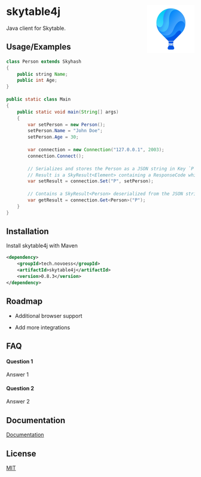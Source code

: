 # skytable4j <img align="right" src="assets/logo.jpg" height="128" width="128" alt="Skytable Logo"/>
Java client for Skytable.<br/>

## Usage/Examples

```java
class Person extends Skyhash
{
    public string Name;
    public int Age;
}

public static class Main
{
    public static void main(String[] args)
    {
        var setPerson = new Person();
        setPerson.Name = "John Doe";
        setPerson.Age = 30;

        var connection = new Connection("127.0.0.1", 2003);
        connection.Connect();

        // Serializes and stores the Person as a JSON string in Key `P`.
        // Result is a SkyResult<Element> containing a ResponseCode which indicates the result of the action.
        var setResult = connection.Set("P", setPerson);

        // Contains a SkyResult<Person> deserialized from the JSON string retrieved with the Key `P`.
        var getResult = connection.Get<Person>("P");
    }
}
```


## Installation

Install skytable4j with Maven

```xml
<dependency>
    <groupId>tech.novoess</groupId>
    <artifactId>skytable4j</artifactId>
    <version>0.8.3</version>
</dependency>
```

## Roadmap

- Additional browser support

- Add more integrations


## FAQ

#### Question 1

Answer 1

#### Question 2

Answer 2


## Documentation

[Documentation](https://linktodocumentation)


## License

[MIT](LICENSE)

